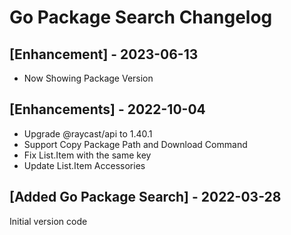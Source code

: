 # Go Package Search Changelog

## [Enhancement] - 2023-06-13

- Now Showing Package Version

## [Enhancements] - 2022-10-04

- Upgrade @raycast/api to 1.40.1
- Support Copy Package Path and Download Command
- Fix List.Item with the same key
- Update List.Item Accessories

## [Added Go Package Search] - 2022-03-28

Initial version code
